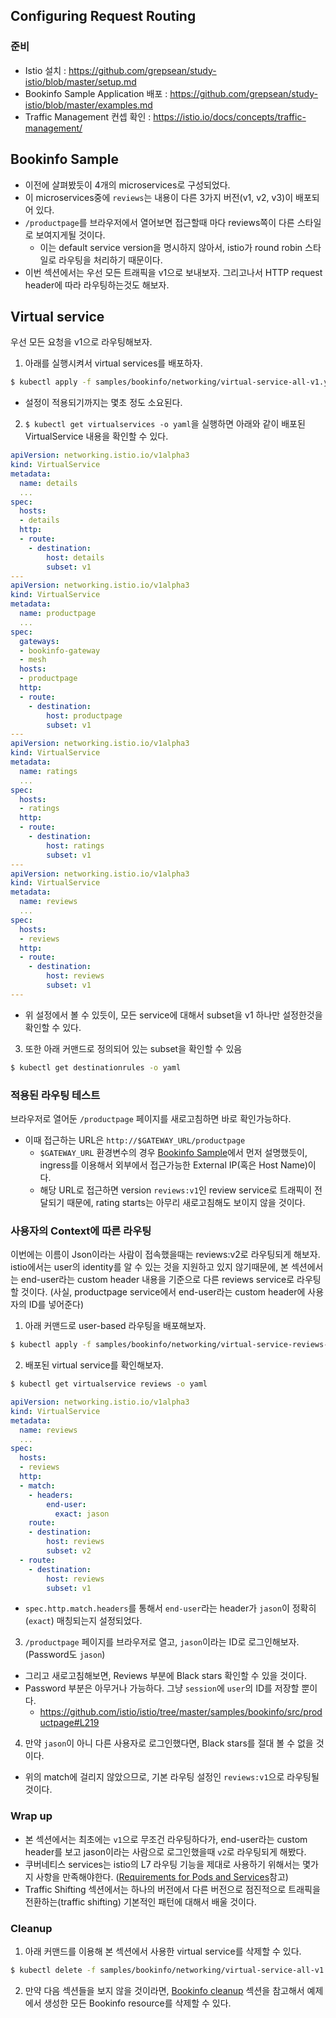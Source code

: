 ## Configuring Request Routing

### 준비
- Istio 설치 : https://github.com/grepsean/study-istio/blob/master/setup.md
- Bookinfo Sample Application 배포 : https://github.com/grepsean/study-istio/blob/master/examples.md
- Traffic Management 컨셉 확인 : https://istio.io/docs/concepts/traffic-management/

## Bookinfo Sample
- 이전에 살펴봤듯이 4개의 microservices로 구성되었다.
- 이 microservices중에 `reviews`는 내용이 다른 3가지 버전(v1, v2, v3)이 배포되어 있다.
- `/productpage`를 브라우저에서 열어보면 접근할때 마다 reviews쪽이 다른 스타일로 보여지게될 것이다.
  - 이는 default service version을 명시하지 않아서, istio가 round robin 스타일로 라우팅을 처리하기 때문이다.
- 이번 섹션에서는 우선 모든 트래픽을 v1으로 보내보자. 그리고나서 HTTP request header에 따라 라우팅하는것도 해보자.

## Virtual service 
우선 모든 요청을 v1으로 라우팅해보자.
1. 아래를 실행시켜서 virtual services를 배포하자.
```bash
$ kubectl apply -f samples/bookinfo/networking/virtual-service-all-v1.yaml
```
  - 설정이 적용되기까지는 몇초 정도 소요된다. 
  
2. `$ kubectl get virtualservices -o yaml`을 실행하면 아래와 같이 배포된 VirtualService 내용을 확인할 수 있다.
```yaml
apiVersion: networking.istio.io/v1alpha3
kind: VirtualService
metadata:
  name: details
  ...
spec:
  hosts:
  - details
  http:
  - route:
    - destination:
        host: details
        subset: v1
---
apiVersion: networking.istio.io/v1alpha3
kind: VirtualService
metadata:
  name: productpage
  ...
spec:
  gateways:
  - bookinfo-gateway
  - mesh
  hosts:
  - productpage
  http:
  - route:
    - destination:
        host: productpage
        subset: v1
---
apiVersion: networking.istio.io/v1alpha3
kind: VirtualService
metadata:
  name: ratings
  ...
spec:
  hosts:
  - ratings
  http:
  - route:
    - destination:
        host: ratings
        subset: v1
---
apiVersion: networking.istio.io/v1alpha3
kind: VirtualService
metadata:
  name: reviews
  ...
spec:
  hosts:
  - reviews
  http:
  - route:
    - destination:
        host: reviews
        subset: v1
---
```
  - 위 설정에서 볼 수 있듯이, 모든 service에 대해서 subset을 v1 하나만 설정한것을 확인할 수 있다.
  
3. 또한 아래 커맨드로 정의되어 있는 subset을 확인할 수 있음
```bash
$ kubectl get destinationrules -o yaml
```

### 적용된 라우팅 테스트
브라우저로 열어둔 `/productpage` 페이지를 새로고침하면 바로 확인가능하다.
- 이때 접근하는 URL은 `http://$GATEWAY_URL/productpage`
  - `$GATEWAY_URL` 환경변수의 경우 [Bookinfo Sample](https://github.com/grepsean/study-istio/blob/master/examples.md#ingress-ip%EC%99%80-port)에서 먼저 설명했듯이, ingress를 이용해서 외부에서 접근가능한 External IP(혹은 Host Name)이다.
  - 해당 URL로 접근하면 version `reviews:v1`인 review service로 트래픽이 전달되기 때문에, rating starts는 아무리 새로고침해도 보이지 않을 것이다. 
  
  
### 사용자의 Context에 따른 라우팅 
이번에는 이름이 Json이라는 사람이 접속했을때는 reviews:v2로 라우팅되게 해보자.
istio에서는 user의 identity를 알 수 있는 것을 지원하고 있지 않기때문에, 본 섹션에서는 end-user라는 custom header 내용을 기준으로 다른 reviews service로 라우팅할 것이다. (사실, productpage service에서 end-user라는 custom header에 사용자의 ID를 넣어준다)


1. 아래 커맨드로 user-based 라우팅을 배포해보자.
```bash
$ kubectl apply -f samples/bookinfo/networking/virtual-service-reviews-test-v2.yaml
```

2. 배포된 virtual service를 확인해보자.
```bash
$ kubectl get virtualservice reviews -o yaml
```
```yaml
apiVersion: networking.istio.io/v1alpha3
kind: VirtualService
metadata:
  name: reviews
  ...
spec:
  hosts:
  - reviews
  http:
  - match:
    - headers:
        end-user:
          exact: jason
    route:
    - destination:
        host: reviews
        subset: v2
  - route:
    - destination:
        host: reviews
        subset: v1
```
  - `spec.http.match.headers`를 통해서 `end-user`라는 header가 `jason`이 정확히(`exact`) 매칭되는지 설정되었다.
  
3. `/productpage` 페이지를 브라우저로 열고, `jason`이라는 ID로 로그인해보자. (Password도 `jason`)
  - 그리고 새로고침해보면, Reviews 부분에 Black stars 확인할 수 있을 것이다.
  - Password 부분은 아무거나 가능하다. 그냥 `session`에 `user`의 ID를 저장할 뿐이다.
    - https://github.com/istio/istio/tree/master/samples/bookinfo/src/productpage#L219
  
4. 만약 `jason`이 아니 다른 사용자로 로그인했다면, Black stars를 절대 볼 수 없을 것이다.
  - 위의 match에 걸리지 않았으므로, 기본 라우팅 설정인 `reviews:v1`으로 라우팅될 것이다. 
  
### Wrap up
- 본 섹션에서는 최초에는 `v1`으로 무조건 라우팅하다가, end-user라는 custom header를 보고 jason이라는 사람으로 로그인했을때 `v2`로 라우팅되게 해봤다.
- 쿠버네티스 services는 istio의 L7 라우팅 기능을 제대로 사용하기 위해서는 몇가지 사항을 만족해야한다. ([Requirements for Pods and Services](https://istio.io/docs/setup/kubernetes/prepare/requirements/)참고)
- Traffic Shifting 섹션에서는 하나의 버전에서 다른 버전으로 점진적으로 트래픽을 전환하는(traffic shifting) 기본적인 패턴에 대해서 배울 것이다.

### Cleanup
1. 아래 커맨드를 이용해 본 섹션에서 사용한 virtual service를 삭제할 수 있다.
```bash
$ kubectl delete -f samples/bookinfo/networking/virtual-service-all-v1.yaml
```

2. 만약 다음 섹션들을 보지 않을 것이라면, [Bookinfo cleanup](https://github.com/grepsean/study-istio/blob/master/examples.md#cleanup) 섹션을 참고해서 예제에서 생성한 모든 Bookinfo resource를 삭제할 수 있다.

